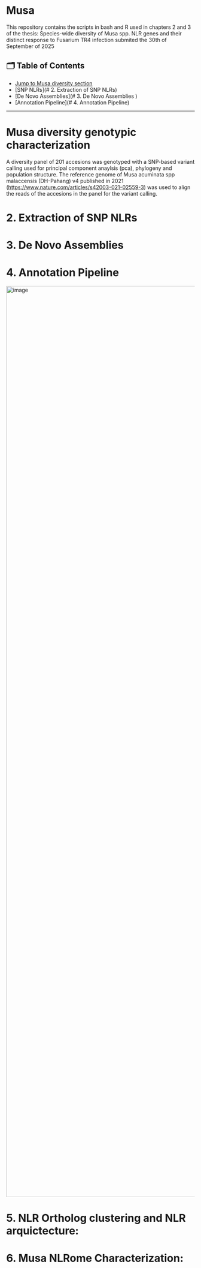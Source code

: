 # Musa
This repository contains the scripts in bash and R used in chapters 2 and 3 of the thesis: Species-wide diversity of Musa spp. NLR genes and their distinct response to Fusarium TR4 infection submited the 30th of September of 2025

## 🗂️ Table of Contents
- [Jump to Musa diversity section](#musa-diversity-genotypic-characterization)
- [SNP NLRs](# 2. Extraction of SNP NLRs)
- [De Novo Assemblies](# 3. De Novo Assemblies )
- [Annotation Pipeline](# 4. Annotation Pipeline)

***
# Musa diversity genotypic characterization  

A diversity panel of 201 accesions was genotyped with a SNP-based variant calling used for principal component anaylsis (pca), phylogeny and population structure. The reference genome of Musa acuminata spp malaccensis (DH-Pahang) v4 published in 2021 (https://www.nature.com/articles/s42003-021-02559-3) was used to align the reads of the accesions in the panel for the variant calling.

# 2. Extraction of SNP NLRs  

# 3. De Novo Assemblies  

# 4. Annotation Pipeline

<img width="4927" height="2429" alt="image" src="https://github.com/user-attachments/assets/5901f554-9c72-4f78-a98c-365e6e405478" />


# 5. NLR Ortholog clustering and NLR arquictecture: 

# 6. Musa NLRome Characterization: 


